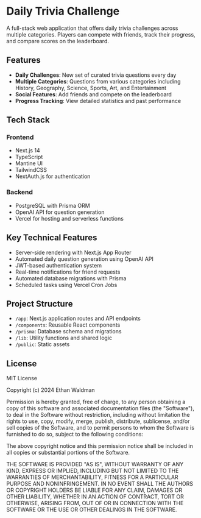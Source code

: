 # Daily Trivia Challenge

A full-stack web application that offers daily trivia challenges across multiple categories. Players can compete with friends, track their progress, and compare scores on the leaderboard.

## Features

- **Daily Challenges**: New set of curated trivia questions every day
- **Multiple Categories**: Questions from various categories including History, Geography, Science, Sports, Art, and Entertainment
- **Social Features**: Add friends and compete on the leaderboard
- **Progress Tracking**: View detailed statistics and past performance

## Tech Stack

### Frontend
- Next.js 14
- TypeScript
- Mantine UI
- TailwindCSS
- NextAuth.js for authentication

### Backend
- PostgreSQL with Prisma ORM
- OpenAI API for question generation
- Vercel for hosting and serverless functions

## Key Technical Features

- Server-side rendering with Next.js App Router
- Automated daily question generation using OpenAI API
- JWT-based authentication system
- Real-time notifications for friend requests
- Automated database migrations with Prisma
- Scheduled tasks using Vercel Cron Jobs

## Project Structure

- `/app`: Next.js application routes and API endpoints
- `/components`: Reusable React components
- `/prisma`: Database schema and migrations
- `/lib`: Utility functions and shared logic
- `/public`: Static assets

## License

MIT License

Copyright (c) 2024 Ethan Waldman

Permission is hereby granted, free of charge, to any person obtaining a copy
of this software and associated documentation files (the "Software"), to deal
in the Software without restriction, including without limitation the rights
to use, copy, modify, merge, publish, distribute, sublicense, and/or sell
copies of the Software, and to permit persons to whom the Software is
furnished to do so, subject to the following conditions:

The above copyright notice and this permission notice shall be included in all
copies or substantial portions of the Software.

THE SOFTWARE IS PROVIDED "AS IS", WITHOUT WARRANTY OF ANY KIND, EXPRESS OR
IMPLIED, INCLUDING BUT NOT LIMITED TO THE WARRANTIES OF MERCHANTABILITY,
FITNESS FOR A PARTICULAR PURPOSE AND NONINFRINGEMENT. IN NO EVENT SHALL THE
AUTHORS OR COPYRIGHT HOLDERS BE LIABLE FOR ANY CLAIM, DAMAGES OR OTHER
LIABILITY, WHETHER IN AN ACTION OF CONTRACT, TORT OR OTHERWISE, ARISING FROM,
OUT OF OR IN CONNECTION WITH THE SOFTWARE OR THE USE OR OTHER DEALINGS IN THE
SOFTWARE.
